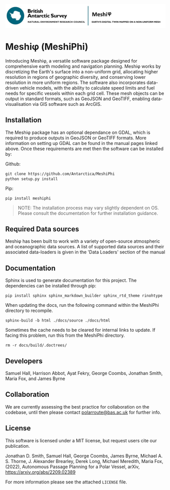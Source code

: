 ![](logo.jpg)

<!-- <a href="https://colab.research.google.com/drive/12D-CN10X7xAcXn_df0zNLHtdiiXxZVkz?usp=sharing"><img src="https://colab.research.google.com/assets/colab-badge.svg" alt="Open In Colab" alt="Colab">
<a href="https://antarctica.github.io/PolarRoute/"><img src="https://img.shields.io/badge/Manual%20-github.io%2FPolarRoute%2F-red" alt="Manual Page">
<a href="https://pypi.org/project/polar-route/"><img src="https://img.shields.io/pypi/v/polar-route" alt="PyPi">
<a href="https://github.com/antarctica/PolarRoute/tags"><img src="https://img.shields.io/github/v/tag/antarctica/PolarRoute" alt="Release Tag"></a>
<a href="https://github.com/antarctica/PolarRoute/issues"><img src="https://img.shields.io/github/issues/antarctica/PolarRoute" alt="Issues"></a>
<a href="https://github.com/antarctica/PolarRoute/blob/main/LICENSE"><img src="https://img.shields.io/github/license/antarctica/PolarRoute" alt="License"></a> -->

# Meshiφ (MeshiPhi)

Introducing Meshiφ, a versatile software package designed for comprehensive earth modeling and navigation planning. Meshiφ works by discretizing the Earth's surface into a non-uniform grid, allocating higher resolution in regions of geographic diversity, and conserving lower resolution in more uniform regions. The software also incorporates data-driven vehicle models, with the ability to calculate speed limits and fuel needs for specific vessels within each grid cell. These mesh objects can be output in standard formats, such as GeoJSON and GeoTIFF, enabling data-visualisation via GIS software such as ArcGIS. 

## Installation
The Meshiφ package has an optional dependance on GDAL, which is required to produce outputs in GeoJSON or GeoTIFF formats. More information on setting up GDAL can be found in the manual pages linked above. Once these requirements are met then the software can be installed by:

Github:
```
git clone https://github.com/Antarctica/MeshiPhi
python setup.py install
```

 Pip: 
```
pip install meshiphi
```

> NOTE: The installation process may vary slightly dependent on OS. Please consult the documentation for further installation guidance.

## Required Data sources
Meshiφ has been built to work with a variety of open-source atmospheric and oceanographic data sources. 
A list of supported data sources and their associated data-loaders is given in the 
'Data Loaders' section of the manual

## Documentation
Sphinx is used to generate documentation for this project. The dependencies can be installed through pip:
```
pip install sphinx sphinx_markdown_builder sphinx_rtd_theme rinohtype
```
When updating the docs, run the following command within the MeshiPhi directory to recompile.
```
sphinx-build -b html ./docs/source ./docs/html
```
Sometimes the cache needs to be cleared for internal links to update. If facing this problem, run this from the MeshiPhi directory.
```
rm -r docs/build/.doctrees/
```
## Developers
Samuel Hall, Harrison Abbot, Ayat Fekry, George Coombs, Jonathan Smith, Maria Fox, and James Byrne 

## Collaboration
We are currently assessing the best practice for collaboration on the codebase, until then please contact [polarroute@bas.ac.uk](polarroute@bas.ac.uk) for further info.


## License
This software is licensed under a MIT license, but request users cite our publication.  

Jonathan D. Smith, Samuel Hall, George Coombs, James Byrne, Michael A. S. Thorne,  J. Alexander Brearley, Derek Long, Michael Meredith, Maria Fox,  (2022), Autonomous Passage Planning for a Polar Vessel, arXiv, https://arxiv.org/abs/2209.02389

For more information please see the attached ``LICENSE`` file. 

[version]: https://img.shields.io/PolarRoute/v/datadog-metrics.svg?style=flat-square
[downloads]: https://img.shields.io/PolarRoute/dm/datadog-metrics.svg?style=flat-square
